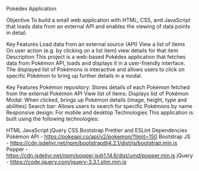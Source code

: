 Pokédex Application

Objective
To build a small web application with HTML, CSS, and JavaScript that loads data from an external API and enables the viewing of data points in detail.

Key Features
Load data from an external source (API)
View a list of items
On user action (e.g. by clicking on a list item) view details for that item
Description
This project is a web-based Pokédex application that fetches data from Pokémon API, loads and displays it in a user-friendly interface. The displayed list of Pokémons is interactive and allows users to click on specific Pokémon to bring up further details in a modal.

Key Features
Pokémon repository: Stores details of each Pokémon fetched from the external Pokémon API
View list of items: Displays list of Pokémon
Modal: When clicked, brings up Pokémon details (image, height, type and abilities)
Search bar: Allows users to search for specific Pokémons by name
Responsive design: For mobile and desktop
Technologies
This application is built using the following technologies:

HTML
JavaScript
jQuery
CSS
Bootstrap
Prettier and ESLint
Dependencies
Pokémon API - https://pokeapi.co/api/v2/pokemon/?limit=150
Bootstrap JS - https://cdn.jsdelivr.net/npm/bootstrap@4.2.1/dist/js/bootstrap.min.js
Popper - https://cdn.jsdelivr.net/npm/popper.js@1.14.6/dist/umd/popper.min.js
jQuery - https://code.jquery.com/jquery-3.3.1.slim.min.js
